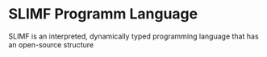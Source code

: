# SLIMF Programm Language
SLIMF is an interpreted, dynamically typed programming language that has an open-source structure
